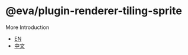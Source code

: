 # @eva/plugin-renderer-tiling-sprite

More Introduction

- [EN](https://eva.js.org)
- [中文](https://eva-engine.gitee.io)
